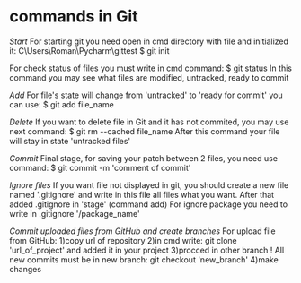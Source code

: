 # commands in Git

*Start*
For starting git you need open in cmd directory with file and initialized it: C\Users\Roman\Pycharm\gittest $ git 
init

For check status of files you must write in cmd command: $ git status
In this command you may see what files are modified, untracked, ready to commit

*Add*
For file's state will change from 'untracked' to 'ready for commit' you can use: $ git add file_name 

*Delete*
If you want to delete file in Git and it has not commited, you may use next command: $ git rm --cached file_name
After this command your file will stay in state 'untracked files'

*Commit*
Final stage, for saving your patch between 2 files, you need use command: $ git commit -m 'comment of commit'

*Ignore files*
If you want file not displayed in git, you should create a new file named '.gitignore' and write in this file all 
files what you want. After that added .gitignore in 'stage' (command add)
For ignore package you need to write in .gitignore '/package_name'

*Commit uploaded files from GitHub and create branches* 
For upload file from GitHub:
1)copy url of repository
2)in cmd write: git clone 'url_of_project' and added it in your project
3)procced in other branch ! All new commits must be in new branch: git checkout 'new_branch'
4)make changes


